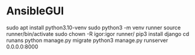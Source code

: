 # AnsibleGUI
sudo apt install python3.10-venv
sudo python3 -m venv runner
source runner/bin/activate
sudo chown -R igor:igor runner/
pip3 install django
cd runans
python manage.py migrate
python3 manage.py runserver 0.0.0.0:8000

